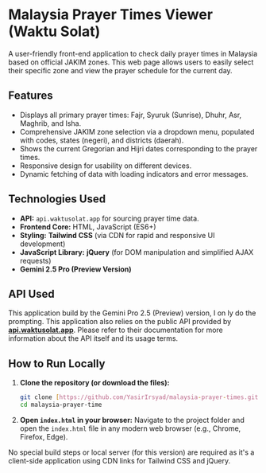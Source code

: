 # Malaysia Prayer Times Viewer (Waktu Solat)

A user-friendly front-end application to check daily prayer times in Malaysia based on official JAKIM zones. This web page allows users to easily select their specific zone and view the prayer schedule for the current day.

## Features

* Displays all primary prayer times: Fajr, Syuruk (Sunrise), Dhuhr, Asr, Maghrib, and Isha.
* Comprehensive JAKIM zone selection via a dropdown menu, populated with codes, states (negeri), and districts (daerah).
* Shows the current Gregorian and Hijri dates corresponding to the prayer times.
* Responsive design for usability on different devices.
* Dynamic fetching of data with loading indicators and error messages.

## Technologies Used

* **API:** `api.waktusolat.app` for sourcing prayer time data.
* **Frontend Core:** HTML, JavaScript (ES6+)
* **Styling:** **Tailwind CSS** (via CDN for rapid and responsive UI development)
* **JavaScript Library:** **jQuery** (for DOM manipulation and simplified AJAX requests)
* **Gemini 2.5 Pro (Preview Version)**

## API Used

This application build by the Gemini Pro 2.5 (Preview) version, I on ly do the prompting. This application also relies on the public API provided by **[api.waktusolat.app](https://api.waktusolat.app/)**. Please refer to their documentation for more information about the API itself and its usage terms.

## How to Run Locally

1.  **Clone the repository (or download the files):**
    ```bash
    git clone [https://github.com/YasirIrsyad/malaysia-prayer-times.git](https://github.com/YasirIrsyad/malaysia-prayer-times.git)
    cd malaysia-prayer-time
    ```

2.  **Open `index.html` in your browser:**
    Navigate to the project folder and open the `index.html` file in any modern web browser (e.g., Chrome, Firefox, Edge).

No special build steps or local server (for this version) are required as it's a client-side application using CDN links for Tailwind CSS and jQuery.
